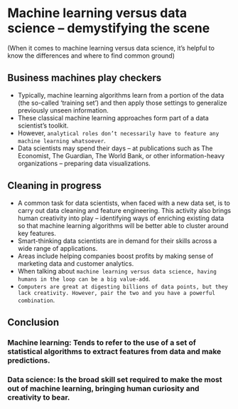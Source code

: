 # Machine learning versus data science – demystifying the scene
(When it comes to machine learning versus data science, it’s helpful to know the differences and where to find common ground)

## Business machines play checkers
- Typically, machine learning algorithms learn from a portion of the data (the so-called ‘training set’) and then apply those settings to generalize previously unseen information. 
- These classical machine learning approaches form part of a data scientist’s toolkit. 
- However, `analytical roles don’t necessarily have to feature any machine learning whatsoever`.
- Data scientists may spend their days – at publications such as The Economist, The Guardian, The World Bank, or other information-heavy organizations – preparing data visualizations.

## Cleaning in progress
- A common task for data scientists, when faced with a new data set, is to carry out data cleaning and feature engineering.  This activity also brings human creativity into play – identifying ways of enriching existing data so that machine learning algorithms will be better able to cluster around key features.
- Smart-thinking data scientists are in demand for their skills across a wide range of applications. 
- Areas include helping companies boost profits by making sense of marketing data and customer analytics. 
- When talking about `machine learning versus data science, having humans in the loop can be a big value-add`. 
- `Computers are great at digesting billions of data points, but they lack creativity. However, pair the two and you have a powerful combination`.

## Conclusion
### Machine learning: Tends to refer to the use of a set of statistical algorithms to extract features from data and make predictions. 
### Data science: Is the broad skill set required to make the most out of machine learning, bringing human curiosity and creativity to bear.
